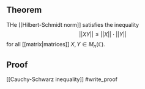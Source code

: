 ## Theorem
THe [[Hilbert-Schmidt norm]] satisfies the inequality $$||XY||\leq ||X||\cdot||Y||$$ for all [[matrix|matrices]] $X,Y \in M_n(\mathbb C)$.
## Proof
[[Cauchy-Schwarz inequality]] #write_proof 